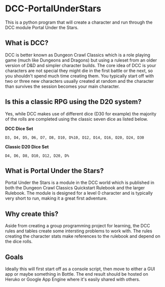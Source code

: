 # DCC-PortalUnderStars

This is a python program that will create a character and run through the DCC module Portal Under the Stars.

## What is DCC?

DCC is better known as Dungeon Crawl Classics which is a role playing game (much like Dungeons and Dragons) but using a ruleset from an older version of D&D and simpler character builds. The core idea of DCC is your characters are not special they might die in the first battle or the next, so you shouldn't spend much time creating them. You typically start off with two or three new characters usually created at random and the character than survives the session becomes your main character. 

## Is this a classic RPG using the D20 system?

Yes, while DCC makes use of different dice (D30 for example) the majority of the rolls are completed using the classic seven dice as listed below. 

**DCC Dice Set**

```
D3, D4, D5, D6, D7, D8, D10, D%10, D12, D14, D16, D20, D24, D30
```

**Classic D20 Dice Set**
```
D4, D6, D8, D10, D12, D20, D%
```

## What is Portal Under the Stars?

Portal Under the Stars is a module in the DCC world which is published in both the Dungeon Crawl Classics Quickstart Rulebook and the larger Rulebook. The module is designed for a level 0 character and is typically very short to run, making it a great first adventure. 

## Why create this? 

Aside from creating a group programming project for learning, the DCC rules and tables create some intersting problems to work with. The rules creating the character stats make references to the rulebook and depend on the dice rolls. 

## Goals

Ideally this will first start off as a console script, then move to either a GUI app or maybe something in Bottle. The end result should be hosted on Heruko or Google App Engine where it's easily shared with others. 


